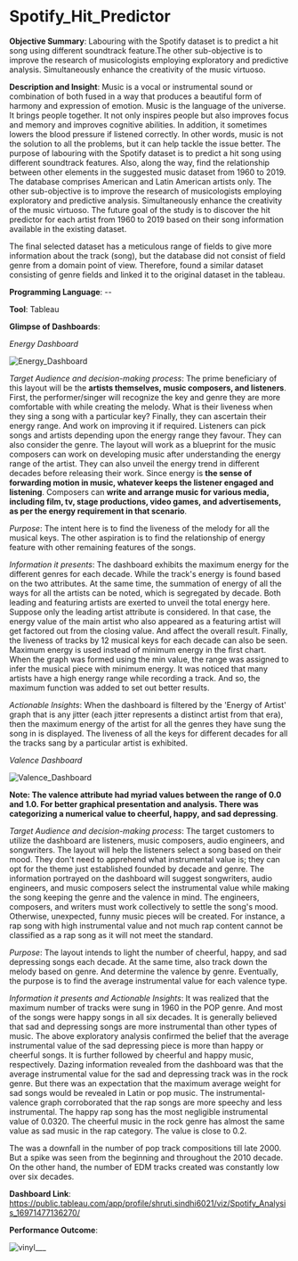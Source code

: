 # Spotify_Hit_Predictor
**Objective Summary**: Labouring with the Spotify dataset is to predict a hit song using different soundtrack feature.The other sub-objective is to improve the research of musicologists employing exploratory and predictive analysis. Simultaneously enhance the creativity of the music virtuoso. 


**Description and Insight**: Music is a vocal or instrumental sound or combination of both fused in a way that produces a beautiful form of harmony and expression of emotion. Music is the language of the universe. It brings people together. It not only inspires people but also improves focus and memory and improves cognitive abilities. In addition, it sometimes lowers the blood pressure if listened correctly. In other words, music is not the solution to all the problems, but it can help tackle the issue better. The purpose of labouring with the Spotify dataset is to predict a hit song using different soundtrack features. Also, along the way, find the relationship between other elements in the suggested music dataset from 1960 to 2019. The database comprises American and Latin American artists only. The other sub-objective is to improve the research of musicologists employing exploratory and predictive analysis. Simultaneously enhance the creativity of the music virtuoso. The future goal of the study is to discover the hit predictor for each artist from 1960 to 2019 based on their song 
information available in the existing dataset.


The final selected dataset has a meticulous range of fields to give more information about the track (song), but the database did not consist of field genre from a domain point of view. Therefore, found a similar dataset consisting of genre fields and linked it to the original dataset in the tableau.

**Programming Language**:  --


**Tool**: Tableau


**Glimpse of Dashboards**:

*Energy Dashboard*

![Energy_Dashboard](https://github.com/user-attachments/assets/09698702-a481-4ab4-90e3-d2079b80242d)


*Target Audience and decision-making process*: The prime beneficiary of this layout will be the **artists themselves, music composers, and listeners**. First, the performer/singer will recognize the key and genre they are more comfortable with while creating the melody. What is their liveness when they sing a song with a particular key? Finally, they can ascertain their energy range. And work on improving it if required. Listeners can pick songs and artists depending upon the energy range they favour. They can also consider the genre. The layout will work as a blueprint for the music composers can work on developing music after understanding the energy range of the artist. They 
can also unveil the energy trend in different decades before releasing their work. Since energy is **the sense of forwarding motion in music, whatever keeps the listener engaged and listening**. Composers can **write and arrange music for various media, including film, tv, stage productions, video games, and advertisements, as per the energy requirement in that scenario**. 


*Purpose*: The intent here is to find the liveness of the melody for all the musical keys. The other aspiration is to find the relationship of energy feature with other remaining features of the songs. 


*Information it presents*: The dashboard exhibits the maximum energy for the different genres for each decade. While the track's energy is found based on the two attributes. At the same time, the summation of energy of all the ways for all the artists can be noted, which is segregated by decade. Both leading and featuring artists are exerted to unveil the total energy here. Suppose only the leading artist attribute is considered. In that case, the energy value of the main artist who also appeared as a featuring artist will get factored out from the closing value. And affect the overall result. Finally, the liveness of tracks by 12 musical keys for each decade can also be seen. Maximum energy is used instead of minimum energy in the first chart. When the graph was formed using the min value, the range was assigned to infer the musical piece with minimum energy. It was noticed that many artists have a high energy range while recording a track. And so, the maximum function was added to set out better results. 


*Actionable Insights*: When the dashboard is filtered by the 'Energy of Artist' graph that is any jitter (each jitter represents a distinct artist from that era), then the maximum energy of the artist for all the genres they have sung the song in is displayed. The liveness of all the keys for different decades for all the tracks sang by a particular artist is exhibited. 



*Valence Dashboard*

![Valence_Dashboard](https://github.com/user-attachments/assets/23a9fe95-71e7-40c1-a776-6afbc7ce4a2c)


**Note: The valence attribute had myriad values between the range of 0.0 and 1.0. For better graphical presentation and analysis. There was categorizing a numerical value to cheerful, happy, and sad depressing**. 

*Target Audience and decision-making process*: The target customers to utilize the dashboard are listeners, music composers, audio engineers, and songwriters. The layout will help the listeners select a song based on their mood. They don't need to apprehend what instrumental value is; they can opt for the theme just established founded by decade and genre. The information portrayed on the dashboard will suggest songwriters, audio engineers, and music composers select the instrumental value while making the song keeping the genre and the valence in mind. The engineers, composers, and writers must work collectively to settle the song's mood. Otherwise, unexpected, 
funny music pieces will be created. For instance, a rap song with high instrumental value and not much rap content cannot be classified as a rap song as it will not meet the standard. 


*Purpose*: The layout intends to light the number of cheerful, happy, and sad depressing songs each decade. At the same time, also track down the melody based on genre. And determine the valence by genre. Eventually, the purpose is to find the average instrumental value for each valence type. 

*Information it presents and Actionable Insights*: It was realized that the maximum number of tracks were sung in 1960 in the POP genre. And most of the songs were happy songs in all six decades. It is generally believed that sad and depressing songs are more instrumental than other types of music. The above exploratory analysis confirmed the belief that the average instrumental value of the sad depressing piece is more than happy or cheerful songs. It is further followed by cheerful and happy music, respectively. Dazing information revealed from the dashboard was that the average instrumental value for the sad and depressing track was in the rock genre. But there was an expectation that the maximum average weight for sad songs would be revealed in Latin or pop music. The instrumental-valence graph corroborated that the rap songs are more speechy and less instrumental. The happy rap song has the most negligible instrumental value of 0.0320. The cheerful music in the rock genre has almost the same value as sad music in the rap category. The value is 
close to 0.2. 

The was a downfall in the number of pop track compositions till late 2000. But a spike was seen from the beginning and throughout the 2010 decade. On the other hand, the number of EDM tracks created was constantly low over six decades.


**Dashboard Link**: https://public.tableau.com/app/profile/shruti.sindhi6021/viz/Spotify_Analysis_16971477136270/


**Performance Outcome**:


![vinyl___](https://github.com/user-attachments/assets/408fd118-fe26-47bd-bf24-5700c4ad6b78)
